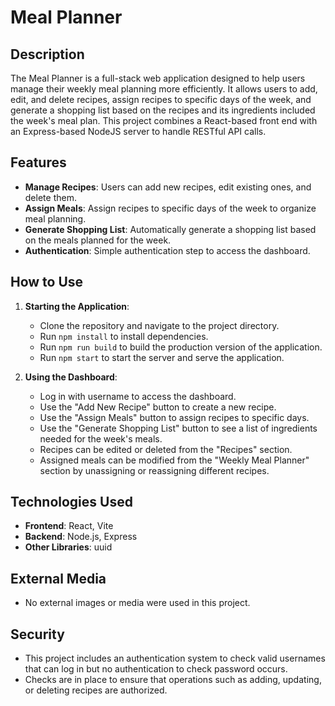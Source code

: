 # Meal Planner

## Description
The Meal Planner is a full-stack web application designed to help users manage their weekly meal planning more efficiently. It allows users to add, edit, and delete recipes, assign recipes to specific days of the week, and generate a shopping list based on the recipes and its ingredients included the week's meal plan. This project combines a React-based front end with an Express-based NodeJS server to handle RESTful API calls.

## Features
- **Manage Recipes**: Users can add new recipes, edit existing ones, and delete them.
- **Assign Meals**: Assign recipes to specific days of the week to organize meal planning.
- **Generate Shopping List**: Automatically generate a shopping list based on the meals planned for the week.
- **Authentication**: Simple authentication step to access the dashboard.

## How to Use
1. **Starting the Application**:
   - Clone the repository and navigate to the project directory.
   - Run `npm install` to install dependencies.
   - Run `npm run build` to build the production version of the application.
   - Run `npm start` to start the server and serve the application.

2. **Using the Dashboard**:
   - Log in with username to access the dashboard.
   - Use the "Add New Recipe" button to create a new recipe.
   - Use the "Assign Meals" button to assign recipes to specific days.
   - Use the "Generate Shopping List" button to see a list of ingredients needed for the week's meals.
   - Recipes can be edited or deleted from the "Recipes" section.
   - Assigned meals can be modified from the "Weekly Meal Planner" section by unassigning or reassigning different recipes.

## Technologies Used
- **Frontend**: React, Vite
- **Backend**: Node.js, Express
- **Other Libraries**: uuid

## External Media
- No external images or media were used in this project.

## Security
- This project includes an authentication system to check valid usernames that can log in but no authentication to check password occurs.
- Checks are in place to ensure that operations such as adding, updating, or deleting recipes are authorized.

